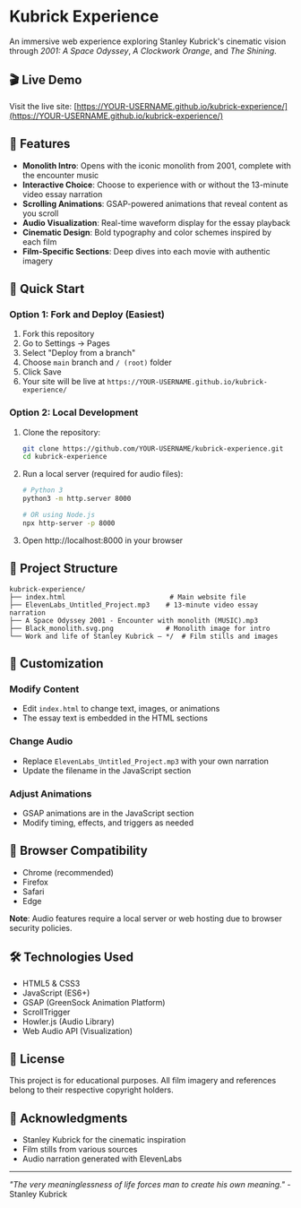 # Kubrick Experience

An immersive web experience exploring Stanley Kubrick's cinematic vision through *2001: A Space Odyssey*, *A Clockwork Orange*, and *The Shining*.

## 🎬 Live Demo

Visit the live site: [https://YOUR-USERNAME.github.io/kubrick-experience/](https://YOUR-USERNAME.github.io/kubrick-experience/)

## 🌟 Features

- **Monolith Intro**: Opens with the iconic monolith from 2001, complete with the encounter music
- **Interactive Choice**: Choose to experience with or without the 13-minute video essay narration
- **Scrolling Animations**: GSAP-powered animations that reveal content as you scroll
- **Audio Visualization**: Real-time waveform display for the essay playback
- **Cinematic Design**: Bold typography and color schemes inspired by each film
- **Film-Specific Sections**: Deep dives into each movie with authentic imagery

## 🚀 Quick Start

### Option 1: Fork and Deploy (Easiest)

1. Fork this repository
2. Go to Settings → Pages
3. Select "Deploy from a branch"
4. Choose `main` branch and `/ (root)` folder
5. Click Save
6. Your site will be live at `https://YOUR-USERNAME.github.io/kubrick-experience/`

### Option 2: Local Development

1. Clone the repository:
   ```bash
   git clone https://github.com/YOUR-USERNAME/kubrick-experience.git
   cd kubrick-experience
   ```

2. Run a local server (required for audio files):
   ```bash
   # Python 3
   python3 -m http.server 8000
   
   # OR using Node.js
   npx http-server -p 8000
   ```

3. Open http://localhost:8000 in your browser

## 📁 Project Structure

```
kubrick-experience/
├── index.html                          # Main website file
├── ElevenLabs_Untitled_Project.mp3    # 13-minute video essay narration
├── A Space Odyssey 2001 - Encounter with monolith (MUSIC).mp3
├── Black_monolith.svg.png             # Monolith image for intro
└── Work and life of Stanley Kubrick — */  # Film stills and images
```

## 🎨 Customization

### Modify Content
- Edit `index.html` to change text, images, or animations
- The essay text is embedded in the HTML sections

### Change Audio
- Replace `ElevenLabs_Untitled_Project.mp3` with your own narration
- Update the filename in the JavaScript section

### Adjust Animations
- GSAP animations are in the JavaScript section
- Modify timing, effects, and triggers as needed

## 📱 Browser Compatibility

- Chrome (recommended)
- Firefox
- Safari
- Edge

**Note**: Audio features require a local server or web hosting due to browser security policies.

## 🛠️ Technologies Used

- HTML5 & CSS3
- JavaScript (ES6+)
- GSAP (GreenSock Animation Platform)
- ScrollTrigger
- Howler.js (Audio Library)
- Web Audio API (Visualization)

## 📄 License

This project is for educational purposes. All film imagery and references belong to their respective copyright holders.

## 🙏 Acknowledgments

- Stanley Kubrick for the cinematic inspiration
- Film stills from various sources
- Audio narration generated with ElevenLabs

---

*"The very meaninglessness of life forces man to create his own meaning."* - Stanley Kubrick